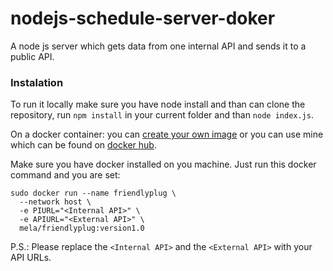 # nodejs-schedule-server-doker
A node js server which gets data from one internal API and sends it to a public API.

### Instalation

To run it locally make sure you have node install and than can clone the repository, run `npm install` in your current folder and than `node index.js`. 

On a docker container: you can [create your own image](https://docs.docker.com/docker-cloud/builds/push-images/) or you can use mine which can be found on [docker hub](https://hub.docker.com/r/mela/friendlyplug/). 

Make sure you have docker installed on you machine. 
Just run this docker command and you are set:

```
sudo docker run --name friendlyplug \
  --network host \
  -e PIURL="<Internal API>" \
  -e APIURL="<External API>" \
  mela/friendlyplug:version1.0
```

P.S.: Please replace the `<Internal API>` and the `<External API>` with your API URLs. 
